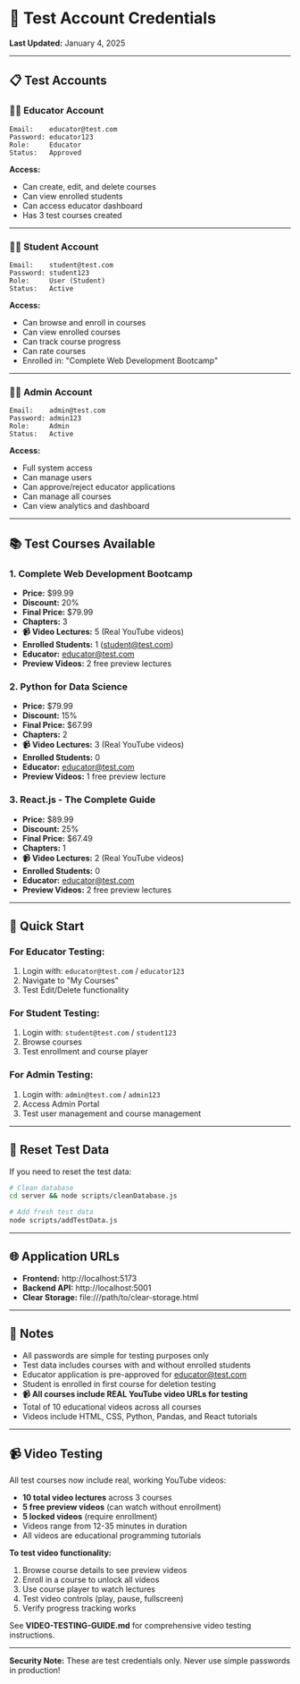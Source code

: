 # 🔐 Test Account Credentials

**Last Updated:** January 4, 2025

---

## 📋 Test Accounts

### 👨‍🏫 Educator Account
```
Email:    educator@test.com
Password: educator123
Role:     Educator
Status:   Approved
```

**Access:**
- Can create, edit, and delete courses
- Can view enrolled students
- Can access educator dashboard
- Has 3 test courses created

---

### 👨‍🎓 Student Account
```
Email:    student@test.com
Password: student123
Role:     User (Student)
Status:   Active
```

**Access:**
- Can browse and enroll in courses
- Can view enrolled courses
- Can track course progress
- Can rate courses
- Enrolled in: "Complete Web Development Bootcamp"

---

### 👨‍💼 Admin Account
```
Email:    admin@test.com
Password: admin123
Role:     Admin
Status:   Active
```

**Access:**
- Full system access
- Can manage users
- Can approve/reject educator applications
- Can manage all courses
- Can view analytics and dashboard

---

## 📚 Test Courses Available

### 1. Complete Web Development Bootcamp
- **Price:** $99.99
- **Discount:** 20%
- **Final Price:** $79.99
- **Chapters:** 3
- **📹 Video Lectures:** 5 (Real YouTube videos)
- **Enrolled Students:** 1 (student@test.com)
- **Educator:** educator@test.com
- **Preview Videos:** 2 free preview lectures

### 2. Python for Data Science
- **Price:** $79.99
- **Discount:** 15%
- **Final Price:** $67.99
- **Chapters:** 2
- **📹 Video Lectures:** 3 (Real YouTube videos)
- **Enrolled Students:** 0
- **Educator:** educator@test.com
- **Preview Videos:** 1 free preview lecture

### 3. React.js - The Complete Guide
- **Price:** $89.99
- **Discount:** 25%
- **Final Price:** $67.49
- **Chapters:** 1
- **📹 Video Lectures:** 2 (Real YouTube videos)
- **Enrolled Students:** 0
- **Educator:** educator@test.com
- **Preview Videos:** 2 free preview lectures

---

## 🚀 Quick Start

### For Educator Testing:
1. Login with: `educator@test.com` / `educator123`
2. Navigate to "My Courses"
3. Test Edit/Delete functionality

### For Student Testing:
1. Login with: `student@test.com` / `student123`
2. Browse courses
3. Test enrollment and course player

### For Admin Testing:
1. Login with: `admin@test.com` / `admin123`
2. Access Admin Portal
3. Test user management and course management

---

## 🔄 Reset Test Data

If you need to reset the test data:

```bash
# Clean database
cd server && node scripts/cleanDatabase.js

# Add fresh test data
node scripts/addTestData.js
```

---

## 🌐 Application URLs

- **Frontend:** http://localhost:5173
- **Backend API:** http://localhost:5001
- **Clear Storage:** file:///path/to/clear-storage.html

---

## 📝 Notes

- All passwords are simple for testing purposes only
- Test data includes courses with and without enrolled students
- Educator application is pre-approved for educator@test.com
- Student is enrolled in first course for deletion testing
- **📹 All courses include REAL YouTube video URLs for testing**
- Total of 10 educational videos across all courses
- Videos include HTML, CSS, Python, Pandas, and React tutorials

---

## 📹 Video Testing

All test courses now include real, working YouTube videos:
- **10 total video lectures** across 3 courses
- **5 free preview videos** (can watch without enrollment)
- **5 locked videos** (require enrollment)
- Videos range from 12-35 minutes in duration
- All videos are educational programming tutorials

**To test video functionality:**
1. Browse course details to see preview videos
2. Enroll in a course to unlock all videos
3. Use course player to watch lectures
4. Test video controls (play, pause, fullscreen)
5. Verify progress tracking works

See **VIDEO-TESTING-GUIDE.md** for comprehensive video testing instructions.

---

**Security Note:** These are test credentials only. Never use simple passwords in production!
